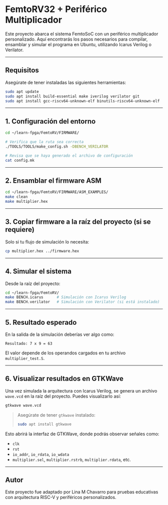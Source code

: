 # FemtoRV32 + Periférico Multiplicador

Este proyecto abarca el sistema FemtoSoC con un periférico multiplicador personalizado. Aquí encontrarás los pasos necesarios para compilar, ensamblar y simular el programa en Ubuntu, utilizando Icarus Verilog o Verilator.

---

## Requisitos

Asegúrate de tener instaladas las siguientes herramientas:

```bash
sudo apt update
sudo apt install build-essential make iverilog verilator git
sudo apt install gcc-riscv64-unknown-elf binutils-riscv64-unknown-elf
```

---

## 1. Configuración del entorno

```bash
cd ~/learn-fpga/FemtoRV/FIRMWARE/

# Verifica que la ruta sea correcta
./TOOLS/TOOLS/make_config.sh -DBENCH_VERILATOR

# Revisa que se haya generado el archivo de configuración
cat config.mk
```

---

## 2. Ensamblar el firmware ASM

```bash
cd ~/learn-fpga/FemtoRV/FIRMWARE/ASM_EXAMPLES/
make clean
make multiplier.hex
```

---

## 3. Copiar firmware a la raíz del proyecto (si se requiere)

Solo si tu flujo de simulación lo necesita:

```bash
cp multiplier.hex ../firmware.hex
```

---

## 4. Simular el sistema

Desde la raíz del proyecto:

```bash
cd ~/learn-fpga/FemtoRV/
make BENCH.icarus      # Simulación con Icarus Verilog
make BENCH.verilator   # Simulación con Verilator (si está instalado)
```

---

## 5. Resultado esperado

En la salida de la simulación deberías ver algo como:

```
Resultado: 7 x 9 = 63
```

El valor depende de los operandos cargados en tu archivo `multiplier_test.S`.

---

## 6. Visualizar resultados en GTKWave

Una vez simulada la arquitectura con Icarus Verilog, se genera un archivo `wave.vcd` en la raíz del proyecto. Puedes visualizarlo así:

```bash
gtkwave wave.vcd
```

> Asegúrate de tener `gtkwave` instalado:
>
> ```bash
> sudo apt install gtkwave
> ```

Esto abrirá la interfaz de GTKWave, donde podrás observar señales como:
- `clk`
- `rst`
- `io_addr`, `io_rdata`, `io_wdata`
- `multiplier.sel`, `multiplier.rstrb`, `multiplier.rdata`, etc.

---

## Autor

Este proyecto fue adaptado por Lina M Chavarro para pruebas educativas con arquitectura RISC-V y periféricos personalizados.
